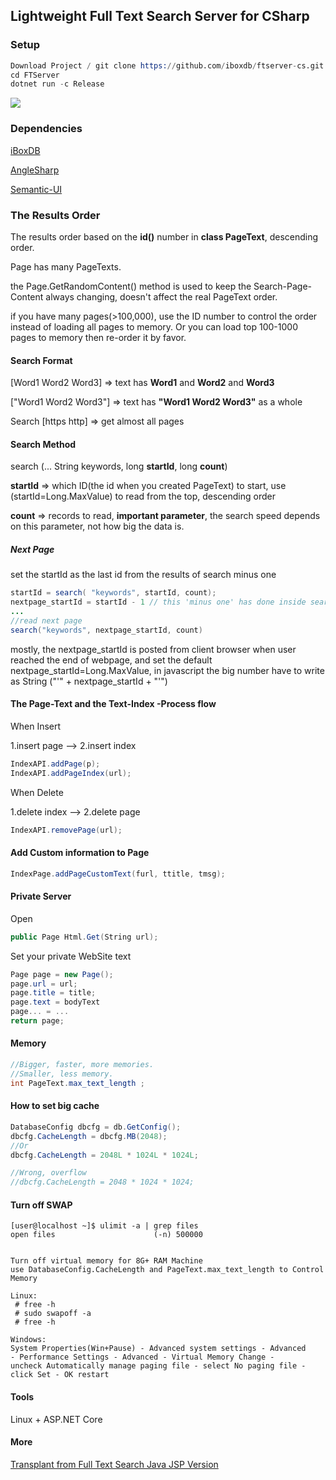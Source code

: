 ## Lightweight Full Text Search Server for CSharp

### Setup

```s
Download Project / git clone https://github.com/iboxdb/ftserver-cs.git
cd FTServer
dotnet run -c Release
```


![](https://github.com/iboxdb/ftserver/raw/master/FTServer/web/css/fts2.png)

### Dependencies
[iBoxDB](http://www.iboxdb.com/)

[AngleSharp](https://github.com/AngleSharp/AngleSharp)

[Semantic-UI](http://semantic-ui.com/)


### The Results Order
The results order based on the **id()** number in **class PageText**,  descending order.

Page has many PageTexts.



the Page.GetRandomContent() method is used to keep the Search-Page-Content always changing, doesn't affect the real PageText order.

if you have many pages(>100,000),  use the ID number to control the order instead of loading all pages to memory. 
Or you can load top 100-1000 pages to memory then re-order it by favor. 


#### Search Format

[Word1 Word2 Word3] => text has **Word1** and **Word2** and **Word3**

["Word1 Word2 Word3"] => text has **"Word1 Word2 Word3"** as a whole

Search [https http] => get almost all pages

#### Search Method
search (... String keywords, long **startId**, long **count**)

**startId** => which ID(the id when you created PageText) to start, 
use (startId=Long.MaxValue) to read from the top, descending order

**count** => records to read,  **important parameter**, the search speed depends on this parameter, not how big the data is.

##### Next Page
set the startId as the last id from the results of search minus one

```java
startId = search( "keywords", startId, count);
nextpage_startId = startId - 1 // this 'minus one' has done inside search()
...
//read next page
search("keywords", nextpage_startId, count)
```

mostly, the nextpage_startId is posted from client browser when user reached the end of webpage, 
and set the default nextpage_startId=Long.MaxValue, 
in javascript the big number have to write as String ("'" + nextpage_startId + "'")


#### The Page-Text and the Text-Index -Process flow

When Insert

1.insert page --> 2.insert index
````cs
IndexAPI.addPage(p);
IndexAPI.addPageIndex(url);
````


When Delete

1.delete index --> 2.delete page
````cs
IndexAPI.removePage(url);
````


#### Add Custom information to Page
```cs
IndexPage.addPageCustomText(furl, ttitle, tmsg);
```

#### Private Server
Open 
```cs
public Page Html.Get(String url);
```
Set your private WebSite text
```cs
Page page = new Page();
page.url = url;
page.title = title;
page.text = bodyText
page... = ...
return page;
```


#### Memory
````cs
//Bigger, faster, more memories.
//Smaller, less memory.
int PageText.max_text_length ;
````

#### How to set big cache
```cs
DatabaseConfig dbcfg = db.GetConfig(); 
dbcfg.CacheLength = dbcfg.MB(2048);
//Or
dbcfg.CacheLength = 2048L * 1024L * 1024L;

//Wrong, overflow
//dbcfg.CacheLength = 2048 * 1024 * 1024;
```

#### Turn off SWAP

```
[user@localhost ~]$ ulimit -a | grep files
open files                      (-n) 500000


Turn off virtual memory for 8G+ RAM Machine
use DatabaseConfig.CacheLength and PageText.max_text_length to Control Memory

Linux:
 # free -h
 # sudo swapoff -a
 # free -h 

Windows:
System Properties(Win+Pause) - Advanced system settings - Advanced
- Performance Settings - Advanced - Virtual Memory Change -
uncheck Automatically manage paging file - select No paging file - 
click Set - OK restart
```


#### Tools
Linux + ASP.NET Core

#### More
[Transplant from Full Text Search Java JSP Version](https://github.com/iboxdb/ftserver)
